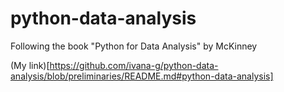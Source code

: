 # python-data-analysis
Following the book "Python for Data Analysis" by McKinney

(My link)[https://github.com/ivana-g/python-data-analysis/blob/preliminaries/README.md#python-data-analysis]
